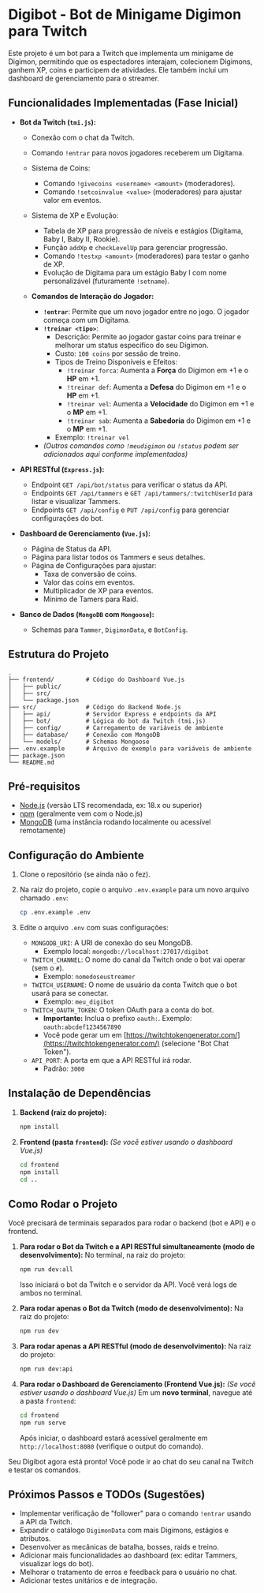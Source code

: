 # Digibot - Bot de Minigame Digimon para Twitch

Este projeto é um bot para a Twitch que implementa um minigame de Digimon, permitindo que os espectadores interajam, colecionem Digimons, ganhem XP, coins e participem de atividades. Ele também inclui um dashboard de gerenciamento para o streamer.

## Funcionalidades Implementadas (Fase Inicial)

*   **Bot da Twitch (`tmi.js`):**
    *   Conexão com o chat da Twitch.
    *   Comando `!entrar` para novos jogadores receberem um Digitama.
    *   Sistema de Coins:
        *   Comando `!givecoins <username> <amount>` (moderadores).
        *   Comando `!setcoinvalue <value>` (moderadores) para ajustar valor em eventos.
    *   Sistema de XP e Evolução:
        *   Tabela de XP para progressão de níveis e estágios (Digitama, Baby I, Baby II, Rookie).
        *   Função `addXp` e `checkLevelUp` para gerenciar progressão.
        *   Comando `!testxp <amount>` (moderadores) para testar o ganho de XP.
        *   Evolução de Digitama para um estágio Baby I com nome personalizável (futuramente `!setname`).

    *   **Comandos de Interação do Jogador:**
        *   **`!entrar`**: Permite que um novo jogador entre no jogo. O jogador começa com um Digitama.
        *   **`!treinar <tipo>`**:
            *   Descrição: Permite ao jogador gastar coins para treinar e melhorar um status específico do seu Digimon.
            *   Custo: `100 coins` por sessão de treino.
            *   Tipos de Treino Disponíveis e Efeitos:
                *   `!treinar forca`: Aumenta a **Força** do Digimon em +1 e o **HP** em +1.
                *   `!treinar def`: Aumenta a **Defesa** do Digimon em +1 e o **HP** em +1.
                *   `!treinar vel`: Aumenta a **Velocidade** do Digimon em +1 e o **MP** em +1.
                *   `!treinar sab`: Aumenta a **Sabedoria** do Digimon em +1 e o **MP** em +1.
            *   Exemplo: `!treinar vel`
        *   _(Outros comandos como `!meudigimon` ou `!status` podem ser adicionados aqui conforme implementados)_

*   **API RESTful (`Express.js`):**
    *   Endpoint `GET /api/bot/status` para verificar o status da API.
    *   Endpoints `GET /api/tammers` e `GET /api/tammers/:twitchUserId` para listar e visualizar Tammers.
    *   Endpoints `GET /api/config` e `PUT /api/config` para gerenciar configurações do bot.
*   **Dashboard de Gerenciamento (`Vue.js`):**
    *   Página de Status da API.
    *   Página para listar todos os Tammers e seus detalhes.
    *   Página de Configurações para ajustar:
        *   Taxa de conversão de coins.
        *   Valor das coins em eventos.
        *   Multiplicador de XP para eventos.
        *   Mínimo de Tamers para Raid.
*   **Banco de Dados (`MongoDB` com `Mongoose`):**
    *   Schemas para `Tammer`, `DigimonData`, e `BotConfig`.

## Estrutura do Projeto

```
.
├── frontend/         # Código do Dashboard Vue.js
│   ├── public/
│   ├── src/
│   └── package.json
├── src/              # Código do Backend Node.js
│   ├── api/          # Servidor Express e endpoints da API
│   ├── bot/          # Lógica do bot da Twitch (tmi.js)
│   ├── config/       # Carregamento de variáveis de ambiente
│   ├── database/     # Conexão com MongoDB
│   └── models/       # Schemas Mongoose
├── .env.example      # Arquivo de exemplo para variáveis de ambiente
├── package.json
└── README.md
```

## Pré-requisitos

*   [Node.js](https://nodejs.org/) (versão LTS recomendada, ex: 18.x ou superior)
*   [npm](https://www.npmjs.com/) (geralmente vem com o Node.js)
*   [MongoDB](https://www.mongodb.com/try/download/community) (uma instância rodando localmente ou acessível remotamente)

## Configuração do Ambiente

1.  Clone o repositório (se ainda não o fez).
2.  Na raiz do projeto, copie o arquivo `.env.example` para um novo arquivo chamado `.env`:
    ```bash
    cp .env.example .env
    ```
3.  Edite o arquivo `.env` com suas configurações:

    *   `MONGODB_URI`: A URI de conexão do seu MongoDB.
        *   Exemplo local: `mongodb://localhost:27017/digibot`
    *   `TWITCH_CHANNEL`: O nome do canal da Twitch onde o bot vai operar (sem o `#`).
        *   Exemplo: `nomedoseustreamer`
    *   `TWITCH_USERNAME`: O nome de usuário da conta Twitch que o bot usará para se conectar.
        *   Exemplo: `meu_digibot`
    *   `TWITCH_OAUTH_TOKEN`: O token OAuth para a conta do bot.
        *   **Importante:** Inclua o prefixo `oauth:`. Exemplo: `oauth:abcdef1234567890`
        *   Você pode gerar um em [https://twitchtokengenerator.com/](https://twitchtokengenerator.com/) (selecione "Bot Chat Token").
    *   `API_PORT`: A porta em que a API RESTful irá rodar.
        *   Padrão: `3000`

## Instalação de Dependências

1.  **Backend (raiz do projeto):**
    ```bash
    npm install
    ```
2.  **Frontend (pasta `frontend`):**
    *(Se você estiver usando o dashboard Vue.js)*
    ```bash
    cd frontend
    npm install
    cd ..
    ```

## Como Rodar o Projeto

Você precisará de terminais separados para rodar o backend (bot e API) e o frontend.

1.  **Para rodar o Bot da Twitch e a API RESTful simultaneamente (modo de desenvolvimento):**
    No terminal, na raiz do projeto:
    ```bash
    npm run dev:all
    ```
    Isso iniciará o bot da Twitch e o servidor da API. Você verá logs de ambos no terminal.

2.  **Para rodar apenas o Bot da Twitch (modo de desenvolvimento):**
    Na raiz do projeto:
    ```bash
    npm run dev
    ```
3.  **Para rodar apenas a API RESTful (modo de desenvolvimento):**
    Na raiz do projeto:
    ```bash
    npm run dev:api
    ```
4.  **Para rodar o Dashboard de Gerenciamento (Frontend Vue.js):**
    *(Se você estiver usando o dashboard Vue.js)*
    Em um **novo terminal**, navegue até a pasta `frontend`:
    ```bash
    cd frontend
    npm run serve
    ```
    Após iniciar, o dashboard estará acessível geralmente em `http://localhost:8080` (verifique o output do comando).

Seu Digibot agora está pronto! Você pode ir ao chat do seu canal na Twitch e testar os comandos.

## Próximos Passos e TODOs (Sugestões)

*   Implementar verificação de "follower" para o comando `!entrar` usando a API da Twitch.
*   Expandir o catálogo `DigimonData` com mais Digimons, estágios e atributos.
*   Desenvolver as mecânicas de batalha, bosses, raids e treino.
*   Adicionar mais funcionalidades ao dashboard (ex: editar Tammers, visualizar logs do bot).
*   Melhorar o tratamento de erros e feedback para o usuário no chat.
*   Adicionar testes unitários e de integração.